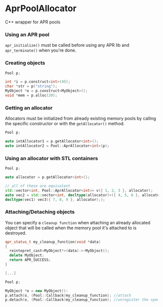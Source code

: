 # AprPoolAllocator
C++ wrapper for APR pools

### Using an APR pool

```apr_initialize()``` must be called before using any APR lib and ```apr_terminate()``` when you're done.

### Creating objects

```cpp
Pool p;

int *i = p.construct<int>(45);
char *str = p("string");
MyObject *o = p.construct<MyObject>();
void *mem = p.alloc(20);

```

### Getting an allocator

Allocators must be initialized from already existing memory pools by calling the specific constructor or with the ```getAllocator()``` method.

```cpp
Pool p;

auto intAllocator1 = p.getAllocator<int>();
auto intAllocator2 = Pool::AprAllocator<int>(p);
```

### Using an allocator with STL containers

```cpp
Pool p;

auto allocator = p.getAllocator<int>();

// all of these are equivalent
std::vector<int, Pool::AprAllocator<int>> v({ 1, 2, 3 }, allocator);
auto vec2 = std::vector<int, decltype(allocator)>({ 4, 5, 6 }, allocator);
decltype(vec1) vec3({ 7, 8, 9 }, allocator););
```
### Attaching/Detaching objects

You can specify a ```cleanup function``` when attaching an already allocated object that will be called when the memory pool it's attached to is destroyed.

```cpp
apr_status_t my_cleanup_function(void *data)
{
  reintepret_cast<MyObject*>(data)->~MyObject();
  delete MyObject;
  return APR_SUCCESS;
}

[...]

Pool p;

MyObject *o = new MyObject():
p.attach(o, (Pool::Callback)my_cleanup_function); //attach
p.detach(o, (Pool::Callback)my_cleanup_function); //unregister the specific cleanup function
```
